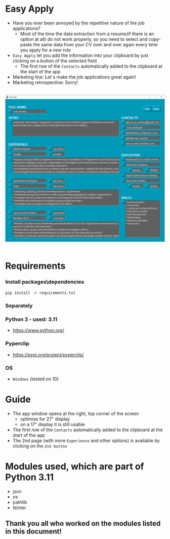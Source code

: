 # Easy Apply
- Have you ever been annoyed by the repetitive nature of the job applications?
    - Most of the time the data extraction from a resume(if there is an option at all) do not work properly, so you need to select and copy-paste the same data from your CV over and over again every time you apply for a new role
- `Easy Apply` let you add the information into your clipboard by just clicking on a button of the selected field
    - The first row of the `Contacts` automatically added to the clipboard at the start of the app
- Marketing line: Let`s make the job applications great again!
- Marketing retrospective: Sorry!
<br>
<div align="center">
    <img src="pictures/screenshot.png"</img> 
</div>
<br>

# Requirements
### Install packages\dependencies
```
pip install -r requirements.txt
```
### Separately
### Python 3 - used: 3.11
- https://www.python.org/

### Pyperclip
- https://pypi.org/project/pyperclip/

### OS
- `Windows` (tested on 10)

# Guide
- The app window opens at the right, top corner of the screen
    - optimise for 27" display
    - on a 17" display it is still usable
- The first row of the `Contacts` automatically added to the clipboard at the start of the app
- The 2nd page (with more `Experience` and other options) is available by clicking on the `2nd button`

# Modules used, which are part of Python 3.11
- json
- os
- pathlib
- tkinter

## Thank you all who worked on the modules listed in this document!